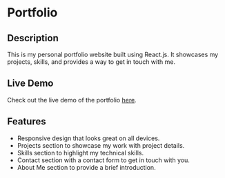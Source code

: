 # Portfolio



## Description

This is my personal portfolio website built using React.js. It showcases my projects, skills, and provides a way to get in touch with me.

## Live Demo

Check out the live demo of the portfolio [here](https://abhishekyadav001.github.io/).

## Features

- Responsive design that looks great on all devices.
- Projects section to showcase my work with project details.
- Skills section to highlight my technical skills.
- Contact section with a contact form to get in touch with you.
- About Me section to provide a brief introduction.



